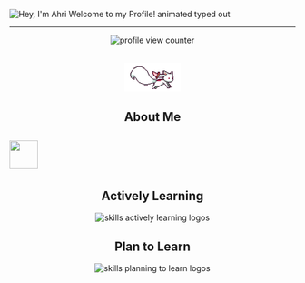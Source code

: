 <!--Description

Inspiration:
HyunCafe
-->
<img src="https://readme-typing-svg.demolab.com?font=Operator+Mono&size=37&duration=2800&pause=2000&color=FAFAFA&center=true&vCenter=true&width=940&height=50&lines=Hey%2C+I'm+Ahri+Welcome+to+my+Profile!" align="middle" alt="Hey, I'm Ahri Welcome to my Profile! animated typed out">
<hr/>

<p align="center">
    <img src="https://komarev.com/ghpvc/?username=Ahripyx&color=0079fa&style=flat-square&label=PROFILE+VIEWS" alt="profile view counter">
</p> <br>

<div align="center">
    <img src="assets/kyubey.gif" width="100" alt="kyubey gif"/>
    <h2>About Me</h2>
</div>

## <img src="https://media2.giphy.com/media/QssGEmpkyEOhBCb7e1/giphy.gif?cid=ecf05e47a0n3gi1bfqntqmob8g9aid1oyj2wr3ds3mg700bl&rid=giphy.gif" width="50px" height="50px"><img/>

<div align="center">
    <h2>Actively Learning</h2>
    <img src="https://skillicons.dev/icons?i=git,linux,html,css,js,python,mysql,c#" alt="skills actively learning logos"> <br> 
    <h2>Plan to Learn</h2>
    <img src="https://skillicons.dev/icons?i=lua,cpp" alt="skills planning to learn logos">
</div>
